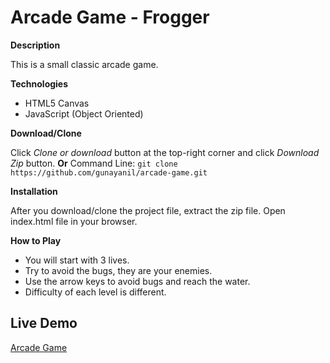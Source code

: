 # Arcade Game - Frogger #

**Description**

This is a small classic arcade game.

**Technologies**
* HTML5 Canvas
* JavaScript (Object Oriented)

**Download/Clone**

Click *Clone or download* button at the top-right corner and click *Download Zip* button.
**Or**
Command Line:
```git clone https://github.com/gunayanil/arcade-game.git```

**Installation**

After you download/clone the project file, extract the zip file.
Open index.html file in your browser.

**How to Play**

* You will start with 3 lives.
* Try to avoid the bugs, they are your enemies.
* Use the arrow keys to avoid bugs and reach the water.
* Difficulty of each level is different.


## Live Demo
 [Arcade Game](https://arcadegame.anilgunay.com)

